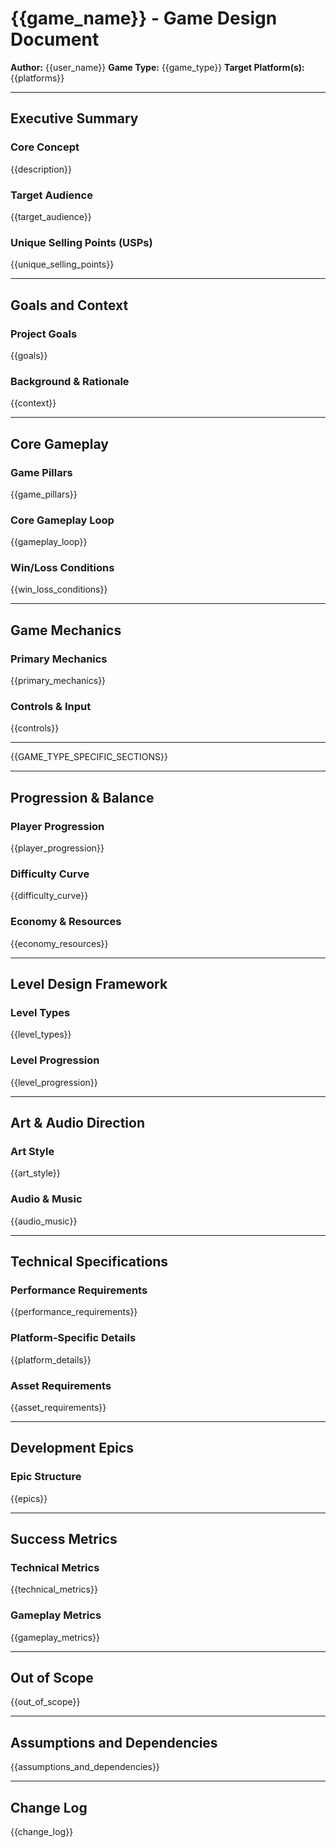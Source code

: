 # {{game_name}} - Game Design Document

**Author:** {{user_name}}
**Game Type:** {{game_type}}
**Target Platform(s):** {{platforms}}

---

## Executive Summary

### Core Concept

{{description}}

### Target Audience

{{target_audience}}

### Unique Selling Points (USPs)

{{unique_selling_points}}

---

## Goals and Context

### Project Goals

{{goals}}

### Background & Rationale

{{context}}

---

## Core Gameplay

### Game Pillars

{{game_pillars}}

### Core Gameplay Loop

{{gameplay_loop}}

### Win/Loss Conditions

{{win_loss_conditions}}

---

## Game Mechanics

### Primary Mechanics

{{primary_mechanics}}

### Controls & Input

{{controls}}

---

{{GAME_TYPE_SPECIFIC_SECTIONS}}

---

## Progression & Balance

### Player Progression

{{player_progression}}

### Difficulty Curve

{{difficulty_curve}}

### Economy & Resources

{{economy_resources}}

---

## Level Design Framework

### Level Types

{{level_types}}

### Level Progression

{{level_progression}}

---

## Art & Audio Direction

### Art Style

{{art_style}}

### Audio & Music

{{audio_music}}

---

## Technical Specifications

### Performance Requirements

{{performance_requirements}}

### Platform-Specific Details

{{platform_details}}

### Asset Requirements

{{asset_requirements}}

---

## Development Epics

### Epic Structure

{{epics}}

---

## Success Metrics

### Technical Metrics

{{technical_metrics}}

### Gameplay Metrics

{{gameplay_metrics}}

---

## Out of Scope

{{out_of_scope}}

---

## Assumptions and Dependencies

{{assumptions_and_dependencies}}

---

## Change Log

{{change_log}}

